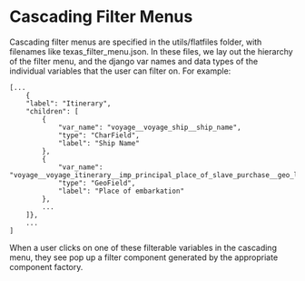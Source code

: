 # Cascading Filter Menus

Cascading filter menus are specified in the utils/flatfiles folder, with filenames like texas_filter_menu.json. In these files, we lay out the hierarchy of the filter menu, and the django var names and data types of the individual variables that the user can filter on. For example:

    [...
    	{
    	"label": "Itinerary",
    	"children": [
    		{
    			"var_name": "voyage__voyage_ship__ship_name",
    			"type": "CharField",
    			"label": "Ship Name"
    		},
    		{
    			"var_name": "voyage__voyage_itinerary__imp_principal_place_of_slave_purchase__geo_location__value",
    			"type": "GeoField",
    			"label": "Place of embarkation"
    		},
    		...
    	]},
    	...
    ]

When a user clicks on one of these filterable variables in the cascading menu, they see pop up a filter component generated by the appropriate component factory.
